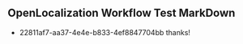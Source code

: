 ## OpenLocalization Workflow Test MarkDown
* 22811af7-aa37-4e4e-b833-4ef8847704bb thanks!

<!--HONumber=Sep16_HO1-->



